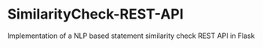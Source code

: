 # SimilarityCheck-REST-API
Implementation of a NLP based statement similarity check REST API in Flask
